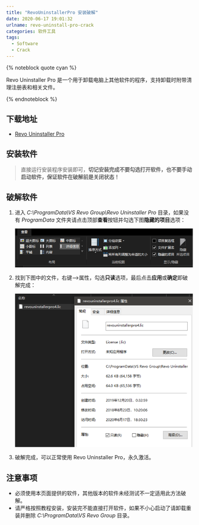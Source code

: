 ```yaml
---
title: "RevoUninstallerPro 安装破解"
date: 2020-06-17 19:01:32
urlname: revo-uninstall-pro-crack
categories: 软件工具
tags:
  - Software
  - Crack
---
```


{% noteblock quote cyan %}

Revo Uninstaller Pro 是一个用于卸载电脑上其他软件的程序，支持卸载时附带清理注册表和相关文件。

{% endnoteblock %}

<!-- more -->

## 下载地址

- [Revo Uninstaller Pro](https://upyun.secriy.com/downloads/RevoUninProSetup.exe)

## 安装软件

> 直接运行安装程序安装即可，**切记安装完成不要勾选打开软件，也不要手动启动软件，保证软件在破解前是关闭状态！**

## 破解软件

1. 进入 _C:\ProgramData\VS Revo Group\Revo Uninstaller Pro_ 目录，如果没有 _ProgramData_ 文件夹请点击顶部**查看**按钮并勾选下图**隐藏的项目**选项：

   ![](RevoUninstallerPro-%E5%AE%89%E8%A3%85%E7%A0%B4%E8%A7%A3/image-20200617191142607.png)

2. 找到下图中的文件，右键-->属性，勾选**只读**选项，最后点击**应用**或**确定**即破解完成：

   ![](RevoUninstallerPro-%E5%AE%89%E8%A3%85%E7%A0%B4%E8%A7%A3/image-20200617191313815.png)

3. 破解完成，可以正常使用 Revo Uninstaller Pro，永久激活。

## 注意事项

- 必须使用本页面提供的软件，其他版本的软件未经测试不一定适用此方法破解。
- 请严格按照教程安装，安装完不能直接打开软件，如果不小心启动了请卸载重装并删除 _C:\ProgramData\VS Revo Group_ 目录。
